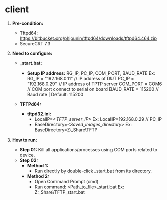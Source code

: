 # client

1. **Pre-condition:**
    - Tftpd64: https://bitbucket.org/phjounin/tftpd64/downloads/tftpd64.464.zip
    - SecureCRT 7.3

2. **Need to configure:**
    - **_start.bat:**
        + **Setup IP address:** RG_IP, PC_IP, COM_PORT, BAUD_RATE
            Ex: RG_IP       = "192.168.0.11"    // IP address of DUT
                PC_IP       = "192.168.0.29"    // IP address of TPTP server
                COM_PORT    = COM6             // COM port connect to serial on board
                BAUD_RATE   = 115200           // Baud rate | Default: 115200

    - **TFTPd64:**
        + **tftpd32.ini:**
            - LocalIP=*<TFTP_server_IP>*
                Ex: LocalIP=192.168.0.29        // PC_IP
            - BaseDirectory=*<Saved_images_directory>*
                Ex: BaseDirectory=Z:\_Share\TFTP

3. **How to run:**
    - **Step 01:** Kill all applications/processes using COM ports related to device.
    - **Step 02:**
        + **Method 1:**
            - Run directly by double-click _start.bat from its directory.
        + **Method 2:**
            - Open Command Prompt (cmd)
            - Run command:
                    <Path_to_file>\_start.bat
                        Ex: Z:\_Share\TFTP\_start.bat

